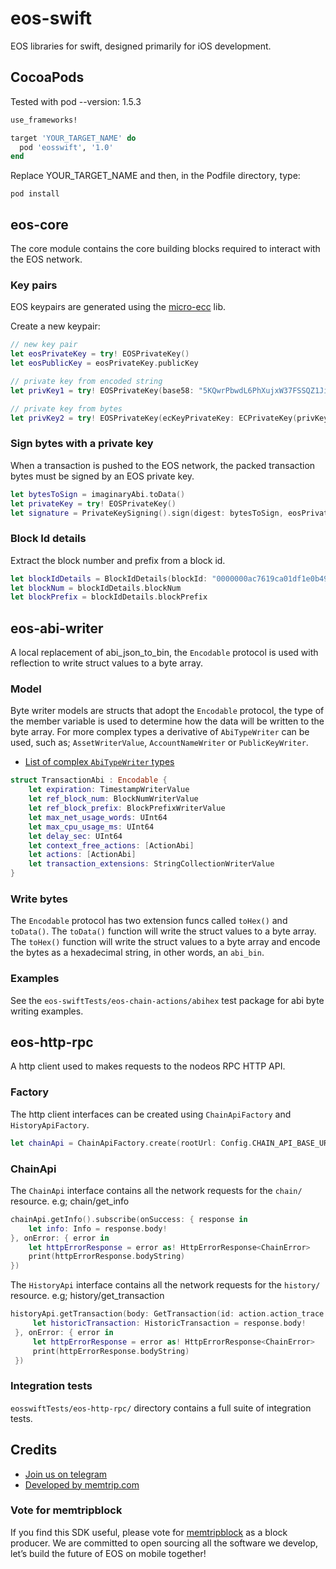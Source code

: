 # eos-swift
EOS libraries for swift, designed primarily for iOS development.

## CocoaPods
Tested with pod --version: 1.5.3
```ruby
use_frameworks!

target 'YOUR_TARGET_NAME' do
  pod 'eosswift', '1.0'
end
```
Replace YOUR_TARGET_NAME and then, in the Podfile directory, type:
```
pod install
```

## eos-core
The core module contains the core building blocks required to interact with the EOS network.

### Key pairs
EOS keypairs are generated using the [micro-ecc](https://github.com/kmackay/micro-ecc) lib.

Create a new keypair:
```swift
// new key pair
let eosPrivateKey = try! EOSPrivateKey()
let eosPublicKey = eosPrivateKey.publicKey

// private key from encoded string
let privKey1 = try! EOSPrivateKey(base58: "5KQwrPbwdL6PhXujxW37FSSQZ1JiwsST4cqQzDeyXtP79zkvFD3")

// private key from bytes
let privKey2 = try! EOSPrivateKey(ecKeyPrivateKey: ECPrivateKey(privKeyData: eosPrivateKey.bytes()))
```

### Sign bytes with a private key
When a transaction is pushed to the EOS network, the packed transaction bytes must be
signed by an EOS private key.
```swift
let bytesToSign = imaginaryAbi.toData()
let privateKey = try! EOSPrivateKey()
let signature = PrivateKeySigning().sign(digest: bytesToSign, eosPrivateKey: privateKey)
```

### Block Id details
Extract the block number and prefix from a block id.
```swift
let blockIdDetails = BlockIdDetails(blockId: "0000000ac7619ca01df1e0b4964921020e772ceb7343ec51f65537cdbce192d3")
let blockNum = blockIdDetails.blockNum
let blockPrefix = blockIdDetails.blockPrefix
```

## eos-abi-writer
A local replacement of abi_json_to_bin, the `Encodable` protocol is used with reflection to write struct
values to a byte array.

### Model
Byte writer models are structs that adopt the `Encodable` protocol, the type of the member variable
is used to determine how the data will be written to the byte array. For more complex types a derivative
of `AbiTypeWriter` can be used, such as; `AssetWriterValue`, `AccountNameWriter` or `PublicKeyWriter`.
- [List of complex `AbiTypeWriter` types](https://github.com/memtrip/eos-swift/tree/master/eosswift/eos-abi-writer/types)
```swift
struct TransactionAbi : Encodable {
    let expiration: TimestampWriterValue
    let ref_block_num: BlockNumWriterValue
    let ref_block_prefix: BlockPrefixWriterValue
    let max_net_usage_words: UInt64
    let max_cpu_usage_ms: UInt64
    let delay_sec: UInt64
    let context_free_actions: [ActionAbi]
    let actions: [ActionAbi]
    let transaction_extensions: StringCollectionWriterValue
}
```

### Write bytes
The `Encodable` protocol has two extension funcs called `toHex()` and `toData()`.
The `toData()` function will write the struct values to a byte array. The `toHex()`
function will write the struct values to a byte array and encode the bytes as a hexadecimal string,
in other words, an `abi_bin`.

### Examples
See the `eos-swiftTests/eos-chain-actions/abihex` test package for abi byte writing examples.

## eos-http-rpc
A http client used to makes requests to the nodeos RPC HTTP API.

### Factory
The http client interfaces can be created using `ChainApiFactory` and `HistoryApiFactory`.
```swift
let chainApi = ChainApiFactory.create(rootUrl: Config.CHAIN_API_BASE_URL)
```

### ChainApi
The `ChainApi` interface contains all the network requests for the `chain/` resource.
e.g; chain/get_info
```swift
chainApi.getInfo().subscribe(onSuccess: { response in
    let info: Info = response.body!
}, onError: { error in
    let httpErrorResponse = error as! HttpErrorResponse<ChainError>
    print(httpErrorResponse.bodyString)
})
```

The `HistoryApi` interface contains all the network requests for the `history/` resource.
e.g; history/get_transaction
```swift
historyApi.getTransaction(body: GetTransaction(id: action.action_trace.trx_id)).subscribe(onSuccess: { response in
     let historicTransaction: HistoricTransaction = response.body!
 }, onError: { error in
     let httpErrorResponse = error as! HttpErrorResponse<ChainError>
     print(httpErrorResponse.bodyString)
 })
```

### Integration tests
`eosswiftTests/eos-http-rpc/` directory contains a full suite of integration tests.

## Credits
- [Join us on telegram](http://t.me/joinchat/JcIXl0x7wC9cRI5uF_EiQA)
- [Developed by memtrip.com](http://memtrip.com)

### Vote for memtripblock
If you find this SDK useful, please vote for [memtripblock](https://www.memtrip.com/code_of_conduct.html)
as a block producer. We are committed to open sourcing all the software we develop, let’s build the future of EOS on mobile together!
